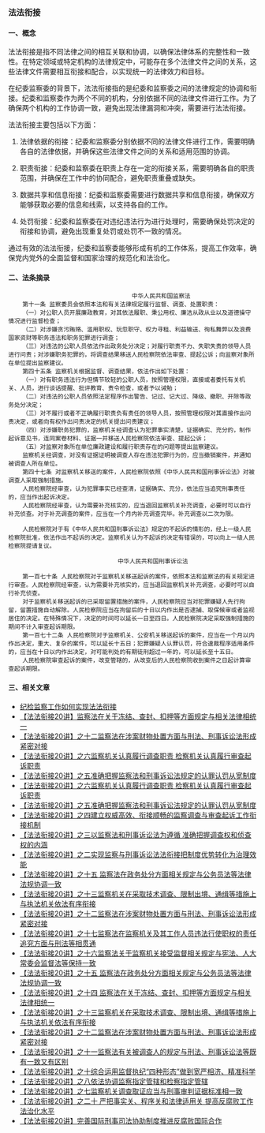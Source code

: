 ### 法法衔接

####  一、概念 


法法衔接是指不同法律之间的相互关联和协调，以确保法律体系的完整性和一致性。在特定领域或特定机构的法律规定中，可能存在多个法律文件之间的关系，这些法律文件需要相互衔接和配合，以实现统一的法律效力和目标。

在纪委监察委的背景下，法法衔接指的是纪委和监察委之间的法律规定的协调和衔接。纪委和监察委作为两个不同的机构，分别依据不同的法律文件进行工作。为了确保两个机构的工作协调一致，避免出现法律漏洞和冲突，需要进行法法衔接。

法法衔接主要包括以下方面：

1. 法律依据的衔接：纪委和监察委分别依据不同的法律文件进行工作，需要明确各自的法律依据，并确保这些法律文件之间的关系和适用范围的协调。

2. 职责衔接：纪委和监察委在职责上存在一定的衔接关系，需要明确各自的职责范围，并确保在工作中的协同配合，避免职责重叠或缺失。

3. 数据共享和信息衔接：纪委和监察委需要进行数据共享和信息衔接，确保双方能够获取必要的信息和线索，以支持各自的工作。

4. 处罚衔接：纪委和监察委在对违纪违法行为进行处理时，需要确保处罚决定的衔接和协调，避免出现重复处罚或处罚不一致的情况。

通过有效的法法衔接，纪委和监察委能够形成有机的工作体系，提高工作效率，确保党内党外的全面监督和国家治理的规范化和法治化。

#### 二、法条摘录

```
                                   中华人民共和国监察法
	第十一条 监察委员会依照本法和有关法律规定履行监督、调查、处置职责：
	（一）对公职人员开展廉政教育，对其依法履职、秉公用权、廉洁从政从业以及道德操守情况进行监督检查；
	（二）对涉嫌贪污贿赂、滥用职权、玩忽职守、权力寻租、利益输送、徇私舞弊以及浪费国家资财等职务违法和职务犯罪进行调查；
	（三）对违法的公职人员依法作出政务处分决定；对履行职责不力、失职失责的领导人员进行问责；对涉嫌职务犯罪的，将调查结果移送人民检察院依法审查、提起公诉；向监察对象所在单位提出监察建议。
	第四十五条 监察机关根据监督、调查结果，依法作出如下处置：
	（一）对有职务违法行为但情节较轻的公职人员，按照管理权限，直接或者委托有关机关、人员，进行谈话提醒、批评教育、责令检查，或者予以诫勉；
	（二）对违法的公职人员依照法定程序作出警告、记过、记大过、降级、撤职、开除等政务处分决定；
	（三）对不履行或者不正确履行职责负有责任的领导人员，按照管理权限对其直接作出问责决定，或者向有权作出问责决定的机关提出问责建议；
	（四）对涉嫌职务犯罪的，监察机关经调查认为犯罪事实清楚，证据确实、充分的，制作起诉意见书，连同案卷材料、证据一并移送人民检察院依法审查、提起公诉；
	（五）对监察对象所在单位廉政建设和履行职责存在的问题等提出监察建议。
	监察机关经调查，对没有证据证明被调查人存在违法犯罪行为的，应当撤销案件，并通知被调查人所在单位。
	第四十七条 对监察机关移送的案件，人民检察院依照《中华人民共和国刑事诉讼法》对被调查人采取强制措施。
	人民检察院经审查，认为犯罪事实已经查清，证据确实、充分，依法应当追究刑事责任的，应当作出起诉决定。
	人民检察院经审查，认为需要补充核实的，应当退回监察机关补充调查，必要时可以自行补充侦查。对于补充调查的案件，应当在一个月内补充调查完毕。补充调查以二次为限。

	人民检察院对于有《中华人民共和国刑事诉讼法》规定的不起诉的情形的，经上一级人民检察院批准，依法作出不起诉的决定。监察机关认为不起诉的决定有错误的，可以向上一级人民检察院提请复议。
```
```
		                       中华人民共和国刑事诉讼法

	第一百七十条 人民检察院对于监察机关移送起诉的案件，依照本法和监察法的有关规定进行审查。人民检察院经审查，认为需要补充核实的，应当退回监察机关补充调查，必要时可以自行补充侦查。
	对于监察机关移送起诉的已采取留置措施的案件，人民检察院应当对犯罪嫌疑人先行拘留，留置措施自动解除。人民检察院应当在拘留后的十日以内作出是否逮捕、取保候审或者监视居住的决定。在特殊情况下，决定的时间可以延长一日至四日。人民检察院决定采取强制措施的期间不计入审查起诉期限。
	第一百七十二条 人民检察院对于监察机关、公安机关移送起诉的案件，应当在一个月以内作出决定，重大、复杂的案件，可以延长十五日；犯罪嫌疑人认罪认罚，符合速裁程序适用条件的，应当在十日以内作出决定，对可能判处的有期徒刑超过一年的，可以延长至十五日。
	人民检察院审查起诉的案件，改变管辖的，从改变后的人民检察院收到案件之日起计算审查起诉期限。

```


#### 三、相关文章 

- [纪检监察工作如何实现法法衔接](https://www.ccdi.gov.cn/lswh/lilun/201804/t20180425_170680.html)
- [【法法衔接20讲】监察法在关于冻结、查封、扣押等方面规定与相关法律相统一](http://www.ccdi.gov.cn/special/ffxj/201812/t20181221_102426.html)
- [【法法衔接20讲】之十二监察法在涉案财物处置方面与刑法、刑事诉讼法形成紧密对接](http://www.ccdi.gov.cn/special/ffxj/201812/t20181217_102424.html)
- [【法法衔接20讲】之六监察机关认真履行调查职责 检察机关认真履行审查起诉职责](http://www.ccdi.gov.cn/special/ffxj/index.html)
- [【法法衔接20讲】之五准确把握监察法和刑事诉讼法规定的认罪认罚从宽制度](http://www.ccdi.gov.cn/special/ffxj/index.html)
- [【法法衔接20讲】之六监察机关认真履行调查职责 检察机关认真履行审查起诉职责](http://www.ccdi.gov.cn/special/ffxj/index.html)
- [【法法衔接20讲】之五准确把握监察法和刑事诉讼法规定的认罪认罚从宽制度](http://www.ccdi.gov.cn/special/ffxj/index.html)
- [【法法衔接20讲】之四建立权威高效、衔接顺畅的监察调查与审查起诉工作衔接机制](http://www.ccdi.gov.cn/special/ffxj/index.html)
- [【法法衔接20讲】之三以监察法和刑事诉讼法为遵循 准确把握调查权和侦查权的内涵](http://www.ccdi.gov.cn/special/ffxj/index.html)
- [【法法衔接20讲】之二实现监察与刑事诉讼法法衔接把制度优势转化为治理效能](http://www.ccdi.gov.cn/special/ffxj/index.html)
- [【法法衔接20讲】之十五 监察法在政务处分方面相关规定与公务员法等法律法规协调一致](http://www.ccdi.gov.cn/special/ffxj/201812/t20181224_102427.html)
- [【法法衔接20讲】之十三监察机关在采取技术调查、限制出境、通缉等措施上与执法机关依法有序衔接](http://www.ccdi.gov.cn/special/ffxj/201812/t20181219_102425.html)
- [【法法衔接20讲】之十二监察法在涉案财物处置方面与刑法、刑事诉讼法形成紧密对接](http://www.ccdi.gov.cn/special/ffxj/201812/t20181217_102424.html)
- [【法法衔接20讲】之十七监察法在监察机关及其工作人员违法行使职权的责任追究方面与刑法等相贯通](http://www.ccdi.gov.cn/special/ffxj/201812/t20181228_102429.html)
- [【法法衔接20讲】之十六监察法关于监察机关接受监督相关规定与宪法、人大常委会监督法等保持一致](http://www.ccdi.gov.cn/special/ffxj/201812/t20181226_102428.html)
- [【法法衔接20讲】之十五 监察法在政务处分方面相关规定与公务员法等法律法规协调一致](http://www.ccdi.gov.cn/special/ffxj/201812/t20181224_102427.html)
- [【法法衔接20讲】之十四 监察法在关于冻结、查封、扣押等方面规定与相关法律相统一](http://www.ccdi.gov.cn/special/ffxj/201812/t20181221_102426.html)
- [【法法衔接20讲】之十三监察机关在采取技术调查、限制出境、通缉等措施上与执法机关依法有序衔接](http://www.ccdi.gov.cn/special/ffxj/201812/t20181219_102425.html)
- [【法法衔接20讲】之十二监察法在涉案财物处置方面与刑法、刑事诉讼法形成紧密对接](http://www.ccdi.gov.cn/special/ffxj/201812/t20181217_102424.html)
- [【法法衔接20讲】之十一监察法有关被调查人的规定与刑法、刑事诉讼法等既有一致又有区别](http://www.ccdi.gov.cn/special/ffxj/201812/t20181214_102423.html)
- [【法法衔接20讲】之十综合运用监督执纪“四种形态”做到宽严相济、精准科学](http://www.ccdi.gov.cn/special/ffxj/201812/t20181212_102422.html)
- [【法法衔接20讲】之八依法协调监察指定管辖和检察指定管辖](http://www.ccdi.gov.cn/special/ffxj/201812/t20181206_102420.html)
- [【法法衔接20讲】之七监察机关调查取证应当与刑事审判证据标准相一致](http://www.ccdi.gov.cn/special/ffxj/201811/t20181130_102419.html)
- [【法法衔接20讲】之二十 严把事实关、程序关和法律适用关 提高反腐败工作法治化水平](http://www.ccdi.gov.cn/special/ffxj/201901/t20190104_102432.html)
- [【法法衔接20讲】完善国际刑事司法协助制度推进反腐败国际合作](http://www.ccdi.gov.cn/special/ffxj/201901/t20190102_102431.html)